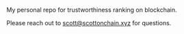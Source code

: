 My personal repo for trustworthiness ranking on blockchain.

Please reach out to scott@scottonchain.xyz for questions.